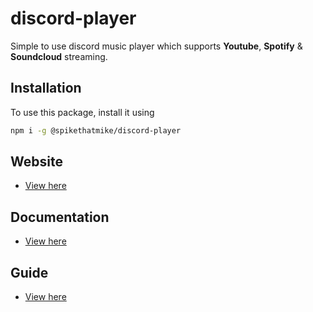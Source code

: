 # discord-player
Simple to use discord music player which supports **Youtube**, **Spotify** & **Soundcloud** streaming.



## Installation
To use this package, install it using

```bash
npm i -g @spikethatmike/discord-player
```


## Website

- [View here](https://discord-player.spikethatmike.dev/)



## Documentation

- [View here](https://discord-player.spikethatmike.dev/docs)



## Guide

- [View here](https://discord-player.spikethatmike.dev/guide)
